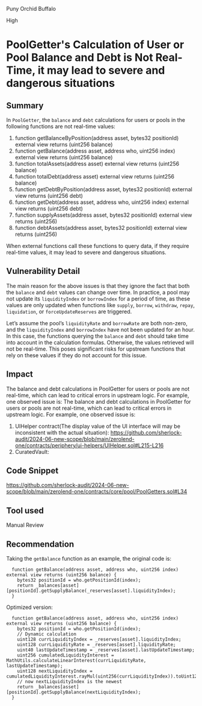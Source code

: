 Puny Orchid Buffalo

High

# PoolGetter's Calculation of User or Pool Balance and Debt is Not Real-Time, it may lead to severe and dangerous situations

## Summary
In `PoolGetter`, the `balance` and `debt` calculations for users or pools in the following functions are not real-time values:
1. function getBalanceByPosition(address asset, bytes32 positionId) external view returns (uint256 balance)
2. function getBalance(address asset, address who, uint256 index) external view returns (uint256 balance)
3. function totalAssets(address asset) external view returns (uint256 balance)
4. function totalDebt(address asset) external view returns (uint256 balance)
5. function getDebtByPosition(address asset, bytes32 positionId) external view returns (uint256 debt)
6. function getDebt(address asset, address who, uint256 index) external view returns (uint256 debt)
7. function supplyAssets(address asset, bytes32 positionId) external view returns (uint256)
8. function debtAssets(address asset, bytes32 positionId) external view returns (uint256)

When external functions call these functions to query data, if they require real-time values, it may lead to severe and dangerous situations.

## Vulnerability Detail
The main reason for the above issues is that they ignore the fact that both the `balance` and `debt` values can change over time. In practice, a pool may not update its `liquidityIndex` or `borrowIndex` for a period of time, as these values are only updated when functions like `supply`, `borrow`, `withdraw`, `repay`, `liquidation`, or `forceUpdateReserves` are triggered.

Let’s assume the pool’s `liquidityRate` and `borrowRate` are both non-zero, and the `liquidityIndex` and `borrowIndex` have not been updated for an hour. In this case, the functions querying the `balance` and `debt` should take time into account in the calculation formulas. Otherwise, the values retrieved will not be real-time. This poses significant risks for upstream functions that rely on these values if they do not account for this issue.

## Impact
The balance and debt calculations in PoolGetter for users or pools are not real-time, which can lead to critical errors in upstream logic. For example, one observed issue is:
The balance and debt calculations in PoolGetter for users or pools are not real-time, which can lead to critical errors in upstream logic. For example, one observed issue is:

1. UIHelper contract(The display value of the UI interface will may be inconsistent with the actual situation): https://github.com/sherlock-audit/2024-06-new-scope/blob/main/zerolend-one/contracts/periphery/ui-helpers/UIHelper.sol#L215-L216  
2. CuratedVault: 

## Code Snippet
https://github.com/sherlock-audit/2024-06-new-scope/blob/main/zerolend-one/contracts/core/pool/PoolGetters.sol#L34

## Tool used
Manual Review

## Recommendation
Taking the `getBalance` function as an example, the original code is:

```solidity
  function getBalance(address asset, address who, uint256 index) external view returns (uint256 balance) {
    bytes32 positionId = who.getPositionId(index);
    return _balances[asset][positionId].getSupplyBalance(_reserves[asset].liquidityIndex);
  }
```

Optimized version:

```solidity
  function getBalance(address asset, address who, uint256 index) external view returns (uint256 balance) {
    bytes32 positionId = who.getPositionId(index);
    // Dynamic calculation
    uint128 currLiquidityIndex = _reserves[asset].liquidityIndex;
    uint128 currLiquidityRate = _reserves[asset].liquidityRate;
    uint40 lastUpdateTimestamp = _reserves[asset].lastUpdateTimestamp;
    uint256 cumulatedLiquidityInterest = MathUtils.calculateLinearInterest(currLiquidityRate, lastUpdateTimestamp);
    uint128 nextLiquidityIndex = cumulatedLiquidityInterest.rayMul(uint256(currLiquidityIndex)).toUint128();
    // now nextLiquidityIndex is the newest
    return _balances[asset][positionId].getSupplyBalance(nextLiquidityIndex);
  }
```
